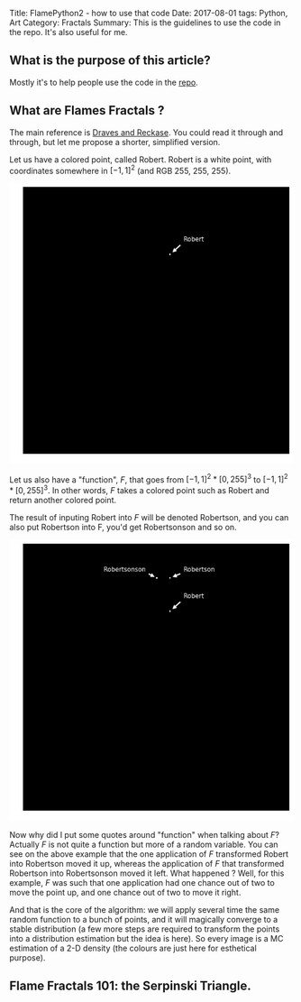 Title:  FlamePython2 - how to use that code
Date: 2017-08-01
tags: Python, Art
Category: Fractals
Summary: This is the guidelines to use the code in the repo. It's also useful for me.


What is the purpose of this article?
------------------------------------

Mostly it's to help people use the code in the [repo](https://github.com/DrAnaximandre/FlamePython2).


What are Flames Fractals ?
--------------------------
The main reference is [Draves and Reckase](http://flam3.com/flame_draves.pdf). You could read it through and through, but let me propose a shorter, simplified version.


Let us have a colored point, called Robert. Robert is a white point, with coordinates somewhere in $[-1, 1]^2$ (and RGB 255, 255, 255).


![Image of Robert](/images/robert.png)

Let us also have a "function", $F$, that goes from $[-1, 1]^2 * [0,255]^3$ to $[-1, 1]^2 * [0,255]^3$. In other words, $F$ takes a colored point such as Robert and return another colored point.

The result of inputing Robert into $F$ will be denoted Robertson, and you can also put Robertson into F, you'd get Robertsonson and so on.

![Image of Robert and some sons](/images/robertson.png)

Now why did I put some quotes around "function" when talking about $F$? Actually $F$ is not quite a function but more of a random variable. You can see on the above example that the one application of $F$ transformed Robert into Robertson moved it up, whereas the application of $F$ that transformed Robertson into Robertsonson moved it left. What happened ? Well, for this example, $F$ was such that one application had one chance out of two to move the point up, and one chance out of two to move it right.


And that is the core of the algorithm: we will apply several time the same random function to a bunch of points, and it will magically converge to a stable distribution (a few more steps are required to transform the points into a distribution estimation but the idea is here). So every image is a MC estimation of a 2-D density (the colours are just here for esthetical purpose).


Flame Fractals 101: the Serpinski Triangle.
-------------------------------------------